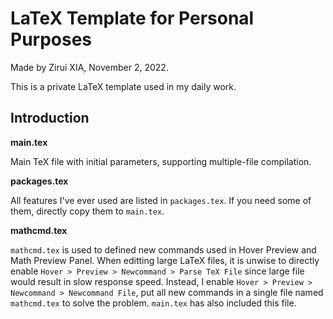 # LaTeX Template for Personal Purposes

Made by Zirui XIA, November 2, 2022.

This is a private LaTeX template used in my daily work.

## Introduction

**main.tex**

Main TeX file with initial parameters, supporting multiple-file compilation.

**packages.tex**

All features I've ever used are listed in `packages.tex`. If you need some of them, directly copy them to `main.tex`.

**mathcmd.tex**

`mathcmd.tex` is used to defined new commands used in Hover Preview and Math Preview Panel. When editting large LaTeX files, it is unwise to directly enable `Hover > Preview > Newcommand > Parse TeX File` since large file would result in slow response speed. Instead, I enable `Hover > Preview > Newcommand > Newcommand File`, put all new commands in a single file named `mathcmd.tex` to solve the problem. `main.tex` has also included this file.
